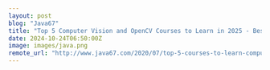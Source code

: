 ```yaml
---
layout: post
blog: "Java67"
title: "Top 5 Computer Vision and OpenCV Courses to Learn in 2025 - Best of Lot"
date: 2024-10-24T06:50:00Z
image: images/java.png
remote_url: "http://www.java67.com/2020/07/top-5-courses-to-learn-computer-vision-opencv-python.html"
---
```

